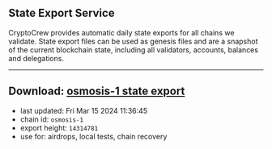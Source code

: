 ## State Export Service
CryptoCrew provides automatic daily state exports for all chains we validate. State export files can be used as genesis files and are a snapshot of the current blockchain state, including all validators, accounts, balances and delegations.

---
**Download: [osmosis-1 state export](https://dl-eu2.ccvalidators.com/SERVICE/osmosis/osmosis-1_export_14314781.json)**
---

- last updated: Fri Mar 15 2024 11:36:45
- chain id: `osmosis-1`
- export height: `14314781`
- use for: airdrops, local tests, chain recovery
